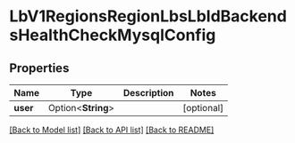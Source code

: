 # LbV1RegionsRegionLbsLbIdBackendsHealthCheckMysqlConfig

## Properties

Name | Type | Description | Notes
------------ | ------------- | ------------- | -------------
**user** | Option<**String**> |  | [optional]

[[Back to Model list]](../README.md#documentation-for-models) [[Back to API list]](../README.md#documentation-for-api-endpoints) [[Back to README]](../README.md)


